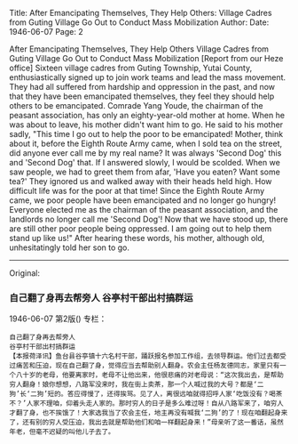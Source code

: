 Title: After Emancipating Themselves, They Help Others: Village Cadres from Guting Village Go Out to Conduct Mass Mobilization
Author:
Date: 1946-06-07
Page: 2

After Emancipating Themselves, They Help Others
Village Cadres from Guting Village Go Out to Conduct Mass Mobilization
[Report from our Heze office] Sixteen village cadres from Guting Township, Yutai County, enthusiastically signed up to join work teams and lead the mass movement. They had all suffered from hardship and oppression in the past, and now that they have been emancipated themselves, they feel they should help others to be emancipated. Comrade Yang Youde, the chairman of the peasant association, has only an eighty-year-old mother at home. When he was about to leave, his mother didn't want him to go. He said to his mother sadly, "This time I go out to help the poor to be emancipated! Mother, think about it, before the Eighth Route Army came, when I sold tea on the street, did anyone ever call me by my real name? It was always 'Second Dog' this and 'Second Dog' that. If I answered slowly, I would be scolded. When we saw people, we had to greet them from afar, 'Have you eaten? Want some tea?' They ignored us and walked away with their heads held high. How difficult life was for the poor at that time! Since the Eighth Route Army came, we poor people have been emancipated and no longer go hungry! Everyone elected me as the chairman of the peasant association, and the landlords no longer call me 'Second Dog'! Now that we have stood up, there are still other poor people being oppressed. I am going out to help them stand up like us!" After hearing these words, his mother, although old, unhesitatingly told her son to go.



<hr /> 

Original: 


### 自己翻了身再去帮旁人  谷亭村干部出村搞群运

1946-06-07
第2版()
专栏：

    自己翻了身再去帮旁人
    谷亭村干部出村搞群运
    【本报荷泽讯】鱼台县谷亭镇十六名村干部，踊跃报名参加工作组，去领导群运。他们过去都受过痛苦和压迫，现在自己翻了身，觉得应当去帮助别人翻身。农会主任杨友德同志，家里只有一个八十岁的老母，他要离家时，老母不让他出来，他很悲痛的对老母说：“这次我出去，是帮助穷人翻身！娘你想想，八路军没来时，我在街上卖茶，那一个人喊过我的大号？都是‘二狗’长‘二狗’短的。答应得慢了，还得挨骂。见了人，离很远咱就得招呼人家‘吃饭没有？喝茶不？’人家不理咱，仰着头走人家的。那时穷人的日子是多么难过呀！自从八路军来了，咱穷人才翻了身，也不挨饿了！大家选我当了农会主任，地主再没有喊我‘二狗’的了！现在咱翻起身来了，还有别的穷人受压迫，我出去就是帮助他们和咱一样翻起身来！”母亲听了这一番话，虽然年老，但毫不迟疑的叫他儿子去了。
